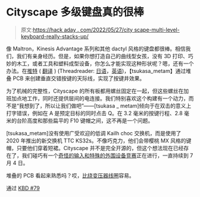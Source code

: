 # Cityscape 多级键盘真的很棒

> 原文:[https://hack aday . com/2022/05/27/city scape-multi-level-keyboard-really-stacks-up/](https://hackaday.com/2022/05/27/cityscape-multi-level-keyboard-really-stacks-up/)

像 Maltron，Kinesis Advantage 系列和其他 dactyl 风格的键盘都很棒。相信我们，我们有亲身经历。但是，如果你想打造自己的曲线型女孩，没有 3D 打印、巧妙的木工，或者工具和塑料成型设备，你怎么才能实现这种形状呢？嗯，还有一个办法。在[推特](https://twitter.com/tsukasa_metam/status/1407372566860206083) ( [翻译](https://twitter-com.translate.goog/tsukasa_metam/status/1407372566860206083?_x_tr_sl=auto&_x_tr_tl=en&_x_tr_hl=en&_x_tr_pto=wapp) ) (Threadreader: [日语](https://threadreaderapp.com/thread/1385496132797689857.html)，[英语](https://threadreaderapp-com.translate.goog/thread/1385496132797689857.html?_x_tr_sl=auto&_x_tr_tl=en&_x_tr_hl=en&_x_tr_pto=wapp))，【tsukasa_metam】通过堆叠 PCB 来创建垂直交错按键的天际线，实现了按键井效果。

为了机械的完整性，Cityscape 的所有板都用螺丝固定在一起，但这些螺丝在加班加点地工作，同时还提供层间的电连接。我们特别喜欢这个构建有一个动力，而不是“我想到了，所以让我们做吧”——[tsukasa _ metam]倾向于在双击的意义上打字错误，例如在 A 是预定目标的同时点击 Q。在 3.2 毫米的按键行程、2.8 毫米的台阶高度和那些扁平的 F10 键帽之间，这不再是一个问题。

[tsukasa_metam]没有使用广受欢迎的低调 Kailh choc 交换机，而是使用了 2020 年推出的新交换机 TTC KS32s。不像巧克力，他们会带樱桃 MX 风格的键帽，只要他们穿着短裙。Cityscape 并不是完全开源的，但这个想法现在已经存在了，我们碰巧有一个[奇怪的输入和特殊的外围设备竞赛](https://hackaday.io/contest/185414-odd-inputs-and-peculiar-peripherals)正在进行，一直持续到 7 月 4 日。

堆叠的 PCB 看起来熟悉吗？哎，[比绕变压器线圈](https://hackaday.com/2022/01/29/planar-pcb-coils-as-an-alternative-to-winding-transformers/)容易。

通过 [KBD #79](https://kbd.news/Cityscape48-1437.html)